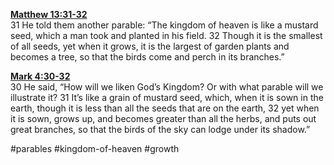 **[Matthew 13:31-32](http://www.blueletterbible.org/search/preSearch.cfm?Criteria=Matthew+13.31-32&t=NIV)**  
31 He told them another parable: “The kingdom of heaven is like a mustard seed, which a man took and planted in his field. 32 Though it is the smallest of all seeds, yet when it grows, it is the largest of garden plants and becomes a tree, so that the birds come and perch in its branches.”

**[Mark 4:30-32](http://www.blueletterbible.org/search/preSearch.cfm?Criteria=Mark+4.30-32&t=NIV)**  
30 He said, “How will we liken God’s Kingdom? Or with what parable will we illustrate it? 31 It’s like a grain of mustard seed, which, when it is sown in the earth, though it is less than all the seeds that are on the earth, 32 yet when it is sown, grows up, and becomes greater than all the herbs, and puts out great branches, so that the birds of the sky can lodge under its shadow.”

#parables #kingdom-of-heaven #growth
